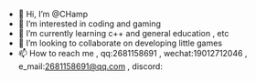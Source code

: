 - 👋 Hi, I’m @CHamp
- 👀 I’m interested in coding and gaming 
- 🌱 I’m currently learning c++ and general education , etc
- 💞️ I’m looking to collaborate on developing little games
- 📫 How to reach me , qq:2681158691 , wechat:19012712046 , e_mail:2681158691@qq.com , discord:


